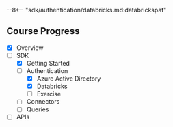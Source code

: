 --8<-- "sdk/authentication/databricks.md:databrickspat"

## Course Progress
-   [X] Overview
-   [ ] SDK
    *   [X] Getting Started
    *   [ ] Authentication
        +   [X] Azure Active Directory
        +   [X] Databricks
        +   [ ] Exercise
    *   [ ] Connectors
    *   [ ] Queries
-   [ ] APIs